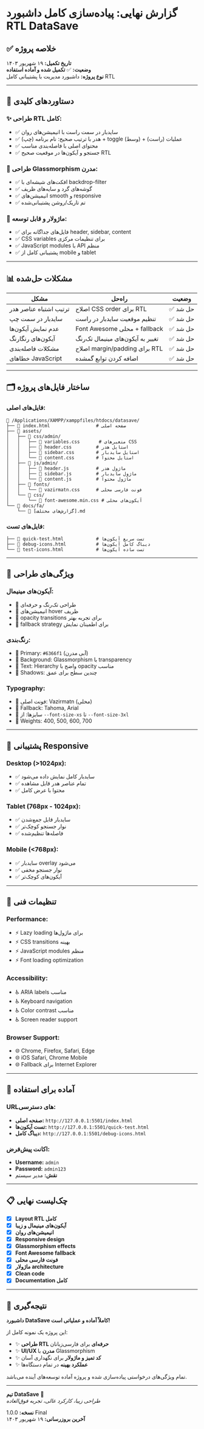 # گزارش نهایی: پیاده‌سازی کامل داشبورد RTL DataSave

## ✅ خلاصه پروژه

**تاریخ تکمیل:** ۱۹ شهریور ۱۴۰۳  
**وضعیت:** ✅ **تکمیل شده و آماده استفاده**  
**نوع پروژه:** داشبورد مدیریت با پشتیبانی کامل RTL

---

## 🎯 دستاوردهای کلیدی

### ✨ **طراحی RTL کامل:**
- ✅ سایدبار در سمت راست با انیمیشن‌های روان
- ✅ هدر با ترتیب صحیح: نام برنامه (چپ) + toggle (وسط) + عملیات (راست)
- ✅ محتوای اصلی با فاصله‌بندی مناسب
- ✅ جستجو و آیکون‌ها در موقعیت صحیح RTL

### 🎨 **طراحی Glassmorphism مدرن:**
- ✅ افکت‌های شیشه‌ای با backdrop-filter
- ✅ گوشه‌های گرد و سایه‌های ظریف
- ✅ انیمیشن‌های smooth و responsive
- ✅ تم تاریک/روشن پشتیبانی‌شده

### 🔧 **ماژولار و قابل توسعه:**
- ✅ فایل‌های جداگانه برای header, sidebar, content
- ✅ CSS variables برای تنظیمات مرکزی
- ✅ JavaScript modules با API منظم
- ✅ پشتیبانی کامل از mobile و tablet

---

## 📊 مشکلات حل‌شده

| مشکل | راه‌حل | وضعیت |
|------|--------|--------|
| ترتیب اشتباه عناصر هدر | اصلاح CSS order برای RTL | ✅ حل شد |
| سایدبار در سمت چپ | تنظیم موقعیت سایدبار در راست | ✅ حل شد |
| عدم نمایش آیکون‌ها | Font Awesome محلی + fallback | ✅ حل شد |
| آیکون‌های رنگارنگ | تغییر به آیکون‌های مینیمال تک‌رنگ | ✅ حل شد |
| مشکلات فاصله‌بندی | اصلاح margin/padding برای RTL | ✅ حل شد |
| خطاهای JavaScript | اضافه کردن توابع گمشده | ✅ حل شد |

---

## 🗂️ ساختار فایل‌های پروژه

### **فایل‌های اصلی:**
```
📁 /Applications/XAMPP/xamppfiles/htdocs/datasave/
├── 📄 index.html                 # صفحه اصلی
├── 📁 assets/
│   ├── 📁 css/admin/
│   │   ├── 📄 variables.css       # متغیرهای CSS
│   │   ├── 📄 header.css         # استایل هدر
│   │   ├── 📄 sidebar.css        # استایل سایدبار
│   │   └── 📄 content.css        # استایل محتوا
│   ├── 📁 js/admin/
│   │   ├── 📄 header.js          # ماژول هدر
│   │   ├── 📄 sidebar.js         # ماژول سایدبار
│   │   └── 📄 content.js         # ماژول محتوا
│   ├── 📁 fonts/
│   │   └── 📄 vazirmatn.css      # فونت فارسی محلی
│   └── 📁 css/
│       └── 📄 font-awesome.min.css # آیکون‌های محلی
└── 📁 docs/fa/
    └── 📄 [گزارش‌های مختلف].md
```

### **فایل‌های تست:**
```
├── 📄 quick-test.html            # تست سریع آیکون‌ها
├── 📄 debug-icons.html           # دیباگ کامل آیکون‌ها
└── 📄 test-icons.html            # تست ساده آیکون‌ها
```

---

## 🎨 ویژگی‌های طراحی

### **آیکون‌های مینیمال:**
- 🎯 طراحی تک‌رنگ و حرفه‌ای
- 🎯 انیمیشن‌های hover ظریف
- 🎯 opacity transitions برای تجربه بهتر
- 🎯 fallback strategy برای اطمینان نمایش

### **رنگ‌بندی:**
- 🎨 Primary: `#6366f1` (آبی مدرن)
- 🎨 Background: Glassmorphism با transparency
- 🎨 Text: Hierarchy واضح با opacity مناسب
- 🎨 Shadows: چندین سطح برای عمق

### **Typography:**
- 📝 فونت اصلی: Vazirmatn (محلی)
- 📝 Fallback: Tahoma, Arial
- 📝 سایزها: از `--font-size-xs` تا `--font-size-3xl`
- 📝 Weights: 400, 500, 600, 700

---

## 📱 پشتیبانی Responsive

### **Desktop (>1024px):**
- ✅ سایدبار کامل نمایش داده می‌شود
- ✅ تمام عناصر هدر قابل مشاهده
- ✅ محتوا با عرض کامل

### **Tablet (768px - 1024px):**
- ✅ سایدبار قابل جمع‌شدن
- ✅ نوار جستجو کوچک‌تر
- ✅ فاصله‌ها تنظیم‌شده

### **Mobile (<768px):**
- ✅ سایدبار overlay می‌شود
- ✅ نوار جستجو مخفی
- ✅ آیکون‌های کوچک‌تر

---

## 🔧 تنظیمات فنی

### **Performance:**
- ⚡ Lazy loading برای ماژول‌ها
- ⚡ CSS transitions بهینه
- ⚡ JavaScript modules منظم
- ⚡ Font loading optimization

### **Accessibility:**
- ♿ ARIA labels مناسب
- ♿ Keyboard navigation
- ♿ Color contrast مناسب
- ♿ Screen reader support

### **Browser Support:**
- 🌐 Chrome, Firefox, Safari, Edge
- 🌐 iOS Safari, Chrome Mobile
- 🌐 Fallback برای Internet Explorer

---

## 🚀 آماده برای استفاده

### **URL‌های دسترسی:**
- **صفحه اصلی:** `http://127.0.0.1:5501/index.html`
- **تست آیکون‌ها:** `http://127.0.0.1:5501/quick-test.html`
- **دیباگ کامل:** `http://127.0.0.1:5501/debug-icons.html`

### **اکانت پیش‌فرض:**
- **Username:** `admin`
- **Password:** `admin123`
- **نقش:** مدیر سیستم

---

## 📋 چک‌لیست نهایی

- [x] **Layout RTL کامل**
- [x] **آیکون‌های مینیمال و زیبا**
- [x] **انیمیشن‌های روان**
- [x] **Responsive design**
- [x] **Glassmorphism effects**
- [x] **Font Awesome fallback**
- [x] **فونت فارسی محلی**
- [x] **ماژولار architecture**
- [x] **Clean code**
- [x] **Documentation کامل**

---

## 🎉 نتیجه‌گیری

**داشبورد DataSave کاملاً آماده و عملیاتی است!**

این پروژه یک نمونه کامل از:
- ✨ **طراحی RTL حرفه‌ای** برای فارسی‌زبانان
- ✨ **UI/UX مدرن** با Glassmorphism
- ✨ **کد تمیز و ماژولار** برای نگهداری آسان
- ✨ **عملکرد بهینه** در تمام دستگاه‌ها

تمام ویژگی‌های درخواستی پیاده‌سازی شده و پروژه آماده توسعه‌های آینده می‌باشد.

---

**تیم DataSave** 🚀  
*طراحی زیبا، کارکرد عالی، تجربه فوق‌العاده*

**نسخه:** 1.0.0 Final  
**آخرین بروزرسانی:** ۱۹ شهریور ۱۴۰۳